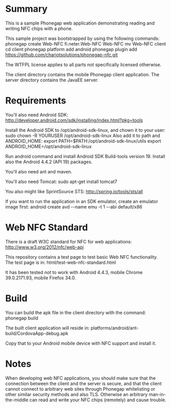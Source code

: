 # Summary #

This is a sample Phonegap web application demonstrating reading and writing
NFC chips with a phone.

This sample project was bootstrapped by using the following commands:
phonegap create Web-NFC fi.neter.Web-NFC Web-NFC
mv Web-NFC client
cd client
phonegap platform add android
phonegap plugin add https://github.com/chariotsolutions/phonegap-nfc.git

The WTFPL license applies to all parts not specifically licensed otherwise.

The client directory contains the mobile Phonegap client application.
The server directory contains the JavaEE server.

# Requirements #

You'll also need Android SDK:
http://developer.android.com/sdk/installing/index.html?pkg=tools

Install the Android SDK to /opt/android-sdk-linux, and chown it to your user:
sudo chown -R YOURUSER /opt/android-sdk-linux
Also add it to path and ANDROID_HOME:
export PATH=$PATH:/opt/android-sdk-linux/utils
export ANDROID_HOME=/opt/android-sdk-linux

Run android command and install Android SDK Build-tools version 19.
Install also the Android 4.4.2 (API 19) packages.

You'll also need ant and maven.

You'll also need Tomcat:
sudo apt-get install tomcat7

You also might like SprintSource STS:
http://spring.io/tools/sts/all

If you want to run the application in an SDK emulator,
create an emulator image first:
android create avd --name emu -t 1 --abi default/x86

# Web NFC Standard #
There is a draft W3C standard for NFC for web applications:
http://www.w3.org/2012/nfc/web-api

This repository contains a test page to test basic Web NFC functionality.
The test page is in:
html/test-web-nfc-standard.html

It has been tested _not_ to work with Android 4.4.3,
mobile Chrome 39.0.2171.93,
mobile Firefox 34.0.

# Build #

You can build the apk file in the client directory with the command:
phonegap build

The built client application will reside in:
platforms/android/ant-build/CordovaApp-debug.apk

Copy that to your Android mobile device with NFC support and install it.

# Notes #

When developing web NFC applications, you should make sure that the connection
between the client and the server is secure, and that the client cannot connect
to arbitrary web sites through Phonegap whitelisting or other similar security
methods and also TLS. Otherwise an arbitrary man-in-the-middle can read and
write your NFC chips (remotely) and cause trouble.
